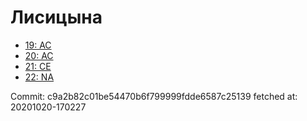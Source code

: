 # Лисицына
- [19: AC](19.md)
- [20: AC](20.md)
- [21: CE](21.md)
- [22: NA](22.md)

Commit: c9a2b82c01be54470b6f799999fdde6587c25139
 fetched at: 20201020-170227
